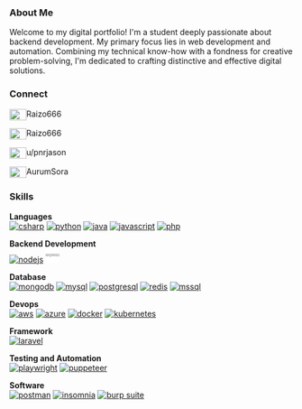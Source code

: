 ### About Me
Welcome to my digital portfolio! I'm a student deeply passionate about backend development. My primary focus lies in web development and automation. Combining my technical know-how with a fondness for creative problem-solving, I'm dedicated to crafting distinctive and effective digital solutions.

### Connect
<p align="left">
<img align="center" src="https://www.svgrepo.com/show/331368/discord-v2.svg" height="20" width="30"/>Raizo666
</p>
<p align="left">
<img align="center" src="https://www.svgrepo.com/show/452115/telegram.svg" height="20" width="30"/>Raizo666
</p>
<p align="left">
<img align="center" src="https://www.svgrepo.com/show/452094/reddit.svg" height="20" width="30"/>u/pnrjason
</p>
<p align="left">
<img align="center" src="https://www.svgrepo.com/show/448251/twitch.svg" height="20" width="30"/>AurumSora
</p>

### Skills
**Languages**  
[<img src="https://www.svgrepo.com/show/452184/csharp.svg" alt="csharp" width="25" height="25" />](https://www.w3schools.com/cs/)
[<img src="https://www.svgrepo.com/show/452091/python.svg" alt="python" width="25" height="25" />](https://www.python.org)
[<img src="https://www.svgrepo.com/show/452234/java.svg" alt="java" width="25" height="25" />](https://www.java.com)
[<img src="https://www.svgrepo.com/show/353925/javascript.svg" alt="javascript" width="25" height="25" />](https://developer.mozilla.org/en-US/docs/Web/JavaScript)
[<img src="https://www.svgrepo.com/show/452088/php.svg" alt="php" width="25" height="25" />](https://www.php.net)

**Backend Development**  
[<img src="https://www.svgrepo.com/show/439238/nodejs.svg" alt="nodejs" width="25" height="25" />](https://nodejs.org)
[<img src="https://raw.githubusercontent.com/devicons/devicon/master/icons/express/express-original-wordmark.svg" alt="express" width="25" height="25" />](https://expressjs.com)

**Database**  
[<img src="https://www.svgrepo.com/show/331488/mongodb.svg" alt="mongodb" width="25" height="25" />](https://www.mongodb.com/)
[<img src="https://seeklogo.com/images/M/mysql-logo-B4943FE6DD-seeklogo.com.png" alt="mysql" width="25" height="25" />](https://www.mysql.com/)
[<img src="https://www.svgrepo.com/show/303301/postgresql-logo.svg" alt="postgresql" width="25" height="25" />](https://www.postgresql.org)
[<img src="https://www.svgrepo.com/show/354272/redis.svg" alt="redis" width="25" height="25" />](https://redis.io)
[<img src="https://www.svgrepo.com/show/303229/microsoft-sql-server-logo.svg" alt="mssql" width="25" height="25" />](https://www.microsoft.com/en-us/sql-server)

**Devops**  
[<img src="https://www.svgrepo.com/show/373458/aws.svg" alt="aws" width="25" height="25" />](https://aws.amazon.com)
[<img src="https://www.svgrepo.com/show/331732/microsoft-azure.svg" alt="azure" width="25" height="25" />](https://azure.microsoft.com/en-in/)
[<img src="https://www.svgrepo.com/show/303231/docker-logo.svg" alt="docker" width="25" height="25" />](https://www.docker.com/)
[<img src="https://www.svgrepo.com/show/448233/kubernetes.svg" alt="kubernetes" width="25" height="25" />](https://kubernetes.io)

**Framework**  
[<img src="https://www.svgrepo.com/show/353985/laravel.svg" alt="laravel" width="25" height="25" />](https://laravel.com/)

**Testing and Automation**  
[<img src="https://avatars.githubusercontent.com/u/89237858?s=48&v=4" alt="playwright" width="25" height="25" />](https://playwright.dev/)
[<img src="https://www.svgrepo.com/show/354228/puppeteer.svg" alt="puppeteer" width="25" height="25" />](https://github.com/puppeteer/puppeteer)

**Software**  
[<img src="https://www.svgrepo.com/show/354202/postman-icon.svg" alt="postman" width="25" height="25" />](https://postman.com)
[<img src="https://www.svgrepo.com/show/353904/insomnia.svg" alt="insomnia" width="25" height="25" />](https://insomnia.rest)
[<img src="https://www.whiteoaksecurity.com/wp-content/uploads/2021/04/gc1CWg37_400x400-300x300.jpg" alt="burp suite" width="25" height="25" />](https://portswigger.net/burp)
